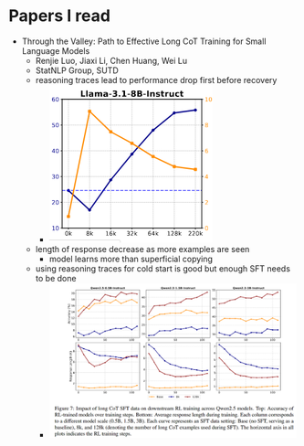 # Papers I read
- Through the Valley: Path to Effective Long CoT Training for Small Language Models
    - Renjie Luo, Jiaxi Li, Chen Huang, Wei Lu
    - StatNLP Group, SUTD
    - reasoning traces lead to performance drop first before recovery
        - ![fig 2 (llama 3.1 section)](images/through_the_valley/fig2_llama3.1_8b.png)
    - length of response decrease as more examples are seen
        - model learns more than superficial copying
    - using reasoning traces for cold start is good but enough SFT needs to be done
        - ![fig 7](images/through_the_valley/fig7.png)
